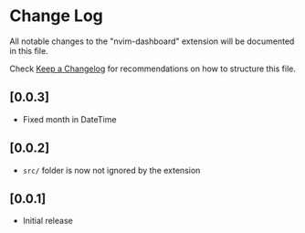 # Change Log

All notable changes to the "nvim-dashboard" extension will be documented in this file.

Check [Keep a Changelog](http://keepachangelog.com/) for recommendations on how to structure this file.

## [0.0.3]

- Fixed month in DateTime

## [0.0.2]

- `src/` folder is now not ignored by the extension

## [0.0.1]

- Initial release